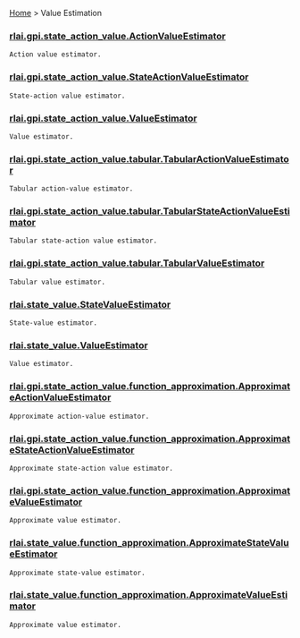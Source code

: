 [Home](index.md) > Value Estimation
### [rlai.gpi.state_action_value.ActionValueEstimator](https://github.com/MatthewGerber/rlai/tree/master/src/rlai/gpi/state_action_value/__init__.py#L59)
```
Action value estimator.
```
### [rlai.gpi.state_action_value.StateActionValueEstimator](https://github.com/MatthewGerber/rlai/tree/master/src/rlai/gpi/state_action_value/__init__.py#L110)
```
State-action value estimator.
```
### [rlai.gpi.state_action_value.ValueEstimator](https://github.com/MatthewGerber/rlai/tree/master/src/rlai/gpi/state_action_value/__init__.py#L18)
```
Value estimator.
```
### [rlai.gpi.state_action_value.tabular.TabularActionValueEstimator](https://github.com/MatthewGerber/rlai/tree/master/src/rlai/gpi/state_action_value/tabular.py#L104)
```
Tabular action-value estimator.
```
### [rlai.gpi.state_action_value.tabular.TabularStateActionValueEstimator](https://github.com/MatthewGerber/rlai/tree/master/src/rlai/gpi/state_action_value/tabular.py#L216)
```
Tabular state-action value estimator.
```
### [rlai.gpi.state_action_value.tabular.TabularValueEstimator](https://github.com/MatthewGerber/rlai/tree/master/src/rlai/gpi/state_action_value/tabular.py#L17)
```
Tabular value estimator.
```
### [rlai.state_value.StateValueEstimator](https://github.com/MatthewGerber/rlai/tree/master/src/rlai/state_value/__init__.py#L55)
```
State-value estimator.
```
### [rlai.state_value.ValueEstimator](https://github.com/MatthewGerber/rlai/tree/master/src/rlai/state_value/__init__.py#L14)
```
Value estimator.
```
### [rlai.gpi.state_action_value.function_approximation.ApproximateActionValueEstimator](https://github.com/MatthewGerber/rlai/tree/master/src/rlai/gpi/state_action_value/function_approximation/__init__.py#L78)
```
Approximate action-value estimator.
```
### [rlai.gpi.state_action_value.function_approximation.ApproximateStateActionValueEstimator](https://github.com/MatthewGerber/rlai/tree/master/src/rlai/gpi/state_action_value/function_approximation/__init__.py#L148)
```
Approximate state-action value estimator.
```
### [rlai.gpi.state_action_value.function_approximation.ApproximateValueEstimator](https://github.com/MatthewGerber/rlai/tree/master/src/rlai/gpi/state_action_value/function_approximation/__init__.py#L27)
```
Approximate value estimator.
```
### [rlai.state_value.function_approximation.ApproximateStateValueEstimator](https://github.com/MatthewGerber/rlai/tree/master/src/rlai/state_value/function_approximation/__init__.py#L66)
```
Approximate state-value estimator.
```
### [rlai.state_value.function_approximation.ApproximateValueEstimator](https://github.com/MatthewGerber/rlai/tree/master/src/rlai/state_value/function_approximation/__init__.py#L18)
```
Approximate value estimator.
```
